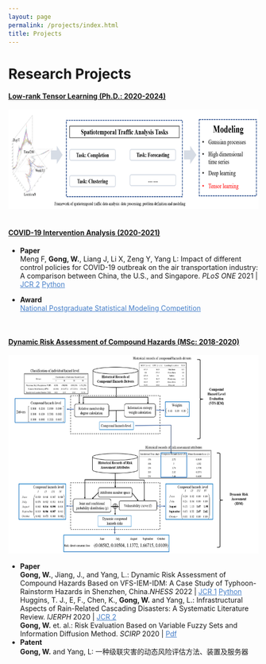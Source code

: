 ```yaml
---
layout: page
permalink: /projects/index.html
title: Projects
---
```


# Research Projects

#### [Low-rank Tensor Learning (Ph.D.: 2020-2024)](https://github.com/GongWenwuu/LRTL_Methods_Applications.git)

<center>
<img src="/images/Tensorlearning.png" class="floatpic" width="560" height="200">
</center>

<br>


#### [COVID-19 Intervention Analysis (2020-2021)](https://GongWenwuu.github.io/mypaper/modeling/PLOS-ONE_2021.pdf)
 - <strong>Paper</strong>
		<br> Meng F, <strong>Gong, W.</strong>, Liang J, Li X, Zeng Y, Yang L: Impact of different control policies for COVID-19 outbreak on the air transportation industry: A comparison between China, the U.S., and Singapore.
		<em>PLoS ONE</em> 2021 | <a style="color: #447ec9" href="https://pubmed.ncbi.nlm.nih.gov/33724996/">JCR 2</a>
		<a style="color: #447ec9" href="https://github.com/GongWenwuu/SARIMA-COVID-19">Python</a>
  
 - <strong>Award</strong>
		<br> <a style="color: #447ec9" href="https://stat-ds.sustech.edu.cn/News/146.html">National Postgraduate Statistical Modeling Competition</a>
<br>

#### [Dynamic Risk Assessment of Compound Hazards (MSc: 2018-2020)](https://GongWenwuu.github.io/mypaper/modeling/NHESS_2022.pdf)

<center>
<img src="/images/VFSIDM.png" class="floatpic" width="560" height="400">
</center>

- <strong>Paper</strong>
		<br> <strong>Gong, W.</strong>, Jiang, J., and Yang, L.: Dynamic Risk Assessment of Compound Hazards Based on VFS-IEM-IDM: A Case Study of Typhoon-Rainstorm Hazards in Shenzhen, China.<em>NHESS</em> 2022 | <a style="color: #447ec9" href="https://doi.org/10.5194/nhess-22-3271-2022">JCR 1</a>
		<a style="color: #447ec9" href="https://github.com/GongWenwuu/VFS-IEM-IDM">Python</a>
		<br> Huggins, T. J., E, F., Chen, K., <strong>Gong, W.</strong> and Yang, L.: Infrastructural Aspects of Rain-Related Cascading Disasters: A Systematic Literature Review. <em>IJERPH</em> 2020 | <a style="color: #447ec9" href="https://pubmed.ncbi.nlm.nih.gov/32709109/">JCR 2</a>
		<br> <strong>Gong, W.</strong> et. al.: Risk Evaluation Based on Variable Fuzzy Sets and Information Diffusion Method.
		<em> SCIRP</em> 2020 | <a style="color: #447ec9" href="https://www.scirp.org/journal/paperinformation.aspx?paperid=100204/">Pdf</a>
 - <strong>Patent</strong>
		<br> <strong>Gong, W.</strong> and Yang, L: 一种级联灾害的动态风险评估方法、装置及服务器
<br>
